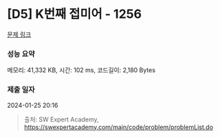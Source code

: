 # [D5] K번째 접미어 - 1256 

[문제 링크](https://swexpertacademy.com/main/code/problem/problemDetail.do?contestProbId=AV18GHd6IskCFAZN) 

### 성능 요약

메모리: 41,332 KB, 시간: 102 ms, 코드길이: 2,180 Bytes

### 제출 일자

2024-01-25 20:16



> 출처: SW Expert Academy, https://swexpertacademy.com/main/code/problem/problemList.do